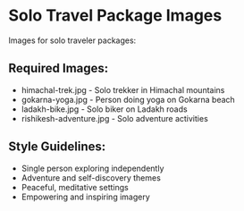 # Solo Travel Package Images

Images for solo traveler packages:

## Required Images:
- himachal-trek.jpg - Solo trekker in Himachal mountains
- gokarna-yoga.jpg - Person doing yoga on Gokarna beach
- ladakh-bike.jpg - Solo biker on Ladakh roads
- rishikesh-adventure.jpg - Solo adventure activities

## Style Guidelines:
- Single person exploring independently
- Adventure and self-discovery themes
- Peaceful, meditative settings
- Empowering and inspiring imagery
